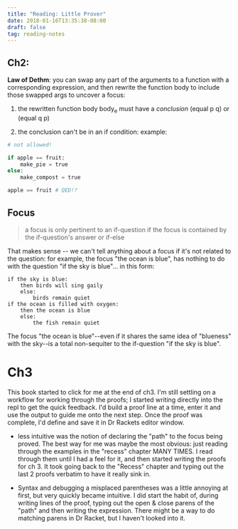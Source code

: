 ```yaml
---
title: "Reading: Little Prover"
date: 2018-01-16T13:35:38-08:00
draft: false
tag: reading-notes
---
```


## Ch2:

__Law of Dethm__:
you can swap any part of the arguments to a function with a corresponding expression, and then rewrite the function body
to include those swapped args to uncover a focus:

1. the rewritten function body body<sub>e</sub> must have a _conclusion_
   (equal p q) or (equal q p)

2. the conclusion can't be in an if condition:
example:

```python
# not allowed!

if apple == fruit:
    make_pie = true
else:
    make_compost = true

apple == fruit # QED!?
```

## Focus
>a focus is only pertinent to an if-question if the focus is contained by
>the if-question's answer or if-else

That makes sense -- we can't tell anything about a focus if it's 
not related to the question:
for example, the focus "the ocean is blue", has nothing to do with the question
"if the sky is blue"...
in this form:

    if the sky is blue:
        then birds will sing gaily
        else:
            birds remain quiet
    if the ocean is filled with oxygen:
        then the ocean is blue
        else:
            the fish remain quiet
        
The focus "the ocean is blue"--even if it shares the same idea of "blueness" with the sky--is a total non-sequiter to the if-question
"if the sky is blue".

# Ch3
This book started to click for me at the end of ch3. I'm still settling on a
workflow for working through the proofs; I started writing directly into the
repl to get the quick feedback. I'd build a proof line at a time, enter it and
use the output to guide me onto the next step. Once the proof was complete, I'd
define and save it in Dr Rackets editor window.

*   less intuitive was the notion of declaring the "path" to the focus
    being proved. The best way for me was maybe the most obvious: 
    just reading through the examples in the "recess" chapter MANY TIMES. I read
    through them until I had a feel for it, and then started writing the proofs for ch 3. 
    It took going back to the "Recess" chapter and typing out the last 2
    proofs verbatim to have it really sink in.

*   Syntax and debugging a misplaced parentheses was a little annoying at first, but
    very quickly became intuitive. I did start the habit of, during writing
    lines of the proof, typing out the open & close parens of the "path" and
    then writing the expression. There might be a way to do matching parens in
    Dr Racket, but I haven't looked into it.
    

